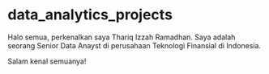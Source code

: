 # data_analytics_projects

Halo semua, perkenalkan saya Thariq Izzah Ramadhan. Saya adalah seorang Senior Data Anayst di perusahaan Teknologi Finansial di Indonesia. 

Salam kenal semuanya!